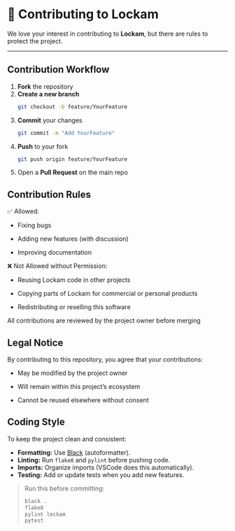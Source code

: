 # 🤝 Contributing to Lockam

We love your interest in contributing to **Lockam**, but there are rules to protect the project.

---

## Contribution Workflow

1. **Fork** the repository  
2. **Create a new branch**  
   ```bash
   git checkout -b feature/YourFeature
3. **Commit** your changes
   ```bash
   git commit -m "Add YourFeature"

4. **Push** to your fork
   ```bash
   git push origin feature/YourFeature

5. Open a **Pull Request** on the main repo

## Contribution Rules

✅ Allowed:

- Fixing bugs

- Adding new features (with discussion)

- Improving documentation

❌ Not Allowed without Permission:

- Reusing Lockam code in other projects

- Copying parts of Lockam for commercial or personal products

- Redistributing or reselling this software

All contributions are reviewed by the project owner before merging

## Legal Notice

By contributing to this repository, you agree that your contributions:

- May be modified by the project owner

- Will remain within this project’s ecosystem

- Cannot be reused elsewhere without consent
## Coding Style

To keep the project clean and consistent:

- **Formatting:** Use [Black](https://black.readthedocs.io) (autoformatter).  
- **Linting:** Run `flake8` and `pylint` before pushing code.  
- **Imports:** Organize imports (VSCode does this automatically).  
- **Testing:** Add or update tests when you add new features.  

> Run this before committing:  
> ```bash
> black .
> flake8
> pylint lockam
> pytest
> ```
